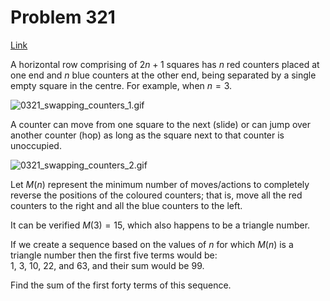 # Problem 321

[Link](https://projecteuler.net/problem=321)

A horizontal row comprising of $2n + 1$ squares has $n$ red counters placed at one end and $n$ blue counters at the other end, being separated by a single empty square in the centre. For example, when $n = 3$.

![0321_swapping_counters_1.gif](resources/images/0321_swapping_counters_1.gif?1678992056)

A counter can move from one square to the next (slide) or can jump over another counter (hop) as long as the square next to that counter is unoccupied.

![0321_swapping_counters_2.gif](resources/images/0321_swapping_counters_2.gif?1678992056)

Let $M(n)$ represent the minimum number of moves/actions to completely reverse the positions of the coloured counters; that is, move all the red counters to the right and all the blue counters to the left.

It can be verified $M(3) = 15$, which also happens to be a triangle number.

If we create a sequence based on the values of $n$ for which $M(n)$ is a triangle number then the first five terms would be:  
$1$, $3$, $10$, $22$, and $63$, and their sum would be $99$.

Find the sum of the first forty terms of this sequence.
